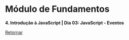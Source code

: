 # Módulo de Fundamentos

**4. Introdução à JavaScript | Dia 03: JavaScript - Eventos**

[Retornar](https://github.com/zstgar/TRYBE)
